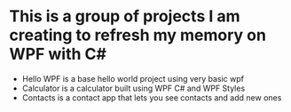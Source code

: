 # This is a group of projects I am creating to refresh my memory on WPF with C#

* Hello WPF is a base hello world project using very basic wpf
* Calculator is a calculator built using WPF C# and WPF Styles
* Contacts is a contact app that lets you see contacts and add new ones
 